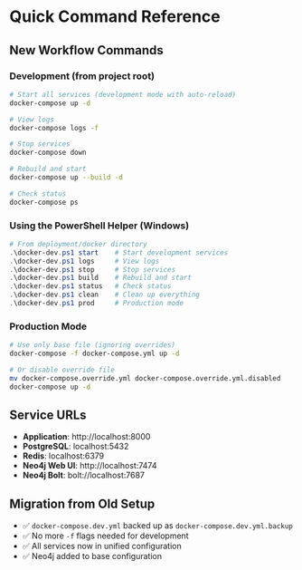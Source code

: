 # Quick Command Reference

## New Workflow Commands

### Development (from project root)
```bash
# Start all services (development mode with auto-reload)
docker-compose up -d

# View logs
docker-compose logs -f

# Stop services
docker-compose down

# Rebuild and start
docker-compose up --build -d

# Check status
docker-compose ps
```

### Using the PowerShell Helper (Windows)
```powershell
# From deployment/docker directory
.\docker-dev.ps1 start    # Start development services
.\docker-dev.ps1 logs     # View logs
.\docker-dev.ps1 stop     # Stop services
.\docker-dev.ps1 build    # Rebuild and start
.\docker-dev.ps1 status   # Check status
.\docker-dev.ps1 clean    # Clean up everything
.\docker-dev.ps1 prod     # Production mode
```

### Production Mode
```bash
# Use only base file (ignoring overrides)
docker-compose -f docker-compose.yml up -d

# Or disable override file
mv docker-compose.override.yml docker-compose.override.yml.disabled
docker-compose up -d
```

## Service URLs
- **Application**: http://localhost:8000
- **PostgreSQL**: localhost:5432
- **Redis**: localhost:6379
- **Neo4j Web UI**: http://localhost:7474
- **Neo4j Bolt**: bolt://localhost:7687

## Migration from Old Setup
- ✅ `docker-compose.dev.yml` backed up as `docker-compose.dev.yml.backup`
- ✅ No more `-f` flags needed for development
- ✅ All services now in unified configuration
- ✅ Neo4j added to base configuration
